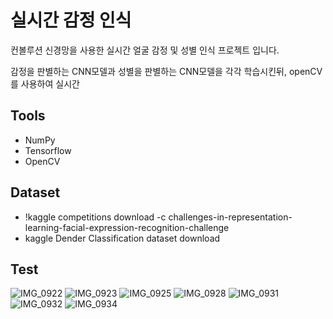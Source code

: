 # 실시간 감정 인식

컨볼루션 신경망을 사용한 실시간 얼굴 감정 및 성별 인식 프로젝트 입니다.

감정을 판별하는 CNN모델과 성별을 판별하는 CNN모델을 각각 학습시킨뒤, openCV를 사용하여 실시간  

## Tools

- NumPy
- Tensorflow
- OpenCV

## Dataset

   - !kaggle competitions download -c challenges-in-representation-learning-facial-expression-recognition-challenge
   - kaggle Dender Classification dataset download

## Test
![IMG_0922](https://user-images.githubusercontent.com/80025812/236636134-702ecb95-006b-404e-b0b2-1bb1f6c204c3.jpg)   ![IMG_0923](https://user-images.githubusercontent.com/80025812/236636140-a29c4ddb-d76a-4331-a0d9-0d9baa2a03b8.jpg)   ![IMG_0925](https://user-images.githubusercontent.com/80025812/236636146-5ed61024-b38b-42fb-8972-dc9f13efa05a.jpg)   ![IMG_0928](https://user-images.githubusercontent.com/80025812/236636154-3b635ec3-a208-4da2-8ddd-f432aad4af1e.jpg)   ![IMG_0931](https://user-images.githubusercontent.com/80025812/236636160-75478b6c-2a8d-4353-8610-7b3e63e8ec57.jpg)   ![IMG_0932](https://user-images.githubusercontent.com/80025812/236636169-a0c5a9a7-c816-4b59-8b8d-4ab308475a68.jpg)   ![IMG_0934](https://user-images.githubusercontent.com/80025812/236636170-797c2645-dd66-45ca-9bd6-5165b00436ac.jpg)
